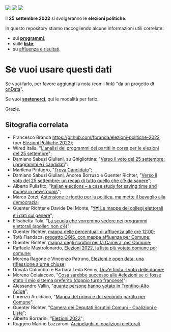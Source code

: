 <a href="https://ondata.it/dona/"><img src="https://img.shields.io/badge/%F0%9F%92%AA-Sostienici-success"/></a> <a href="https://ondata.it/"><img src="https://img.shields.io/badge/by-onData-%232e85d1"/></a> <a href="https://www.datibenecomune.it/"><img src="https://img.shields.io/badge/%F0%9F%99%8F-%23datiBeneComune-%23cc3232"/></a>

Il **25 settembre 2022** si svolgeranno le **elezioni politiche**.

In questo repository stiamo raccogliendo alcune informazioni utili correlate:

- sui [**programmi**](programmi/README.md);
- sulle [**liste**](liste/README.md);
- su [affluenza e risultati](affluenza-risultati/README.md).

# Se vuoi usare questi dati

Se vuoi farlo, per favore aggiungi la nota (con il *link*) "da un progetto di [onData](https://github.com/ondata/elezioni-politiche-2022)".

Se vuoi [**sostenerci**](https://ondata.it/dona/), qui le modalità per farlo.

Grazie.


## Sitografia correlata

- Francesco Branda https://github.com/fbranda/elezioni-politiche-2022 (per [Elezioni Politiche 2022](https://elezionipolitiche2022.tk/));
- Wired Italia, "[L'analisi dei programmi dei partiti in corsa per le elezioni del 25 settembre](https://www.wired.it/article/elezioni-2022-programmi-partiti-analisi/)";
- Damiano Sabuzi Giuliani, su Ghigliottina: "[Verso il voto del 25 settembre: i programmi e i candidati](https://www.ghigliottina.info/2022/09/08/voto-25-settembre-programmi-candidati/)":
- Marilena Pintagro, "[Trova Candidato](https://trovacandidato2022.surge.sh/)";
- Damiano Sabuzi Giuliani, Andrea Borruso e Guenter Richter, "[Verso il voto del 25 settembre: un recap di tutto quello che c’è da sapere](https://www.ghigliottina.info/2022/09/15/verso-il-voto-del-25-settembre-recap/)";
- Alberto Puliafito, "[Italian elections – a case study for saving time and money in newsrooms](https://thefix.media/2022/9/19/italian-elections-a-case-of-study-for-saving-time-and-money-in-newsrooms)";
- Marco Zorzi, [Astensione é rigetto per la politica, ma mette il bavaglio alla democrazia](https://www.altovicentinonline.it/sotto-la-lente/astensione-e-rigetto-per-la-politica-ma-mette-il-bavaglio-alla-democrazia/);
- Guenter Richter e Davide Del Monte, "[🗺️ Le mappe dei collegi elettorali e i dati sul genere](https://www.ondata.it/le-mappe-dei-collegi-elettorali-e-i-dati-sul-genere/)";
- Elisabetta Tola, "[La scuola che vorremmo vedere nei programmi elettorali (spoiler: non c’è)](https://www.valigiablu.it/scuola-programmi-elezioni-2022/)";
- Guenter Richter, [mappa delle percentuali di affluenza alle ore 12:00](https://gjrichter.github.io/pages/Elezioni_Politiche_2022_affluenza/index.html);
- Totò Fiandaca, [progetto QGIS, con mappa affluenza per Comune](https://t.me/pigrecoinfinito/848);
- Guenter Richter, [mappa degli scrutini per la Camera, per Comune](https://gjrichter.github.io/pages/Elezioni_Politiche_2022_scrutini/index_comuni_extended.html);
- Raffaele Mastrolonardo, [Elezioni 2022, la lista più votata comune per comune](https://public.flourish.studio/visualisation/11321338/);
- Morena Ragone e Vincenzo Patruno, [Elezioni e open data: una riflessione a urne chiuse](https://www.forumpa.it/open-government/open-data/elezioni-e-open-data-una-riflessione-a-urne-chiuse/);
- Donata Columbro e Barbara Leda Kenny, [Dov’è finito il voto delle donne](https://www.essenziale.it/notizie/donata-columbro/2022/09/29/voto-delle-donne);
- Moreno Colaiacovo, "[Cosa sarebbe successo alle #elezioni se ci fosse stato il mio sistema preferito (doppio turno francese)](https://twitter.com/emmecola/status/1576505968937951233)";
- Alessandro Vallin, "[quante persone hanno votato in Trentino-Alto Adige](https://twitter.com/aluollin/status/1575958494355693568)";
- Lorenzo Arcidiaco, "[Mappa del primo e del secondo  partito per Comune](https://twitter.com/LArcidiaco/status/1575902947044601857)".
- Guenter Richter, "[Camera dei Deputati Scrutini Comuni - Coalizioni e Liste](https://gjrichter.github.io/pages/Elezioni_Politiche_2022_scrutini/index_comuni_extended_coalizioni.html)";
- Alberto Borrarini, "[Elezioni 2022](http://elezioni2022.albertobottarini.com/circoscrizioni-camera)";
- Ruggero Marino Lazzaroni, [Arcipelaghi di coalizioni elettorali](https://twitter.com/ruggsea/status/1579199226432880640).
